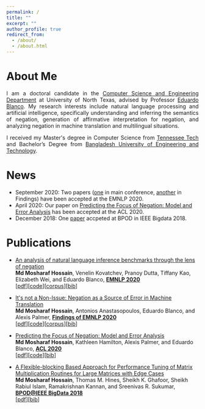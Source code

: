 ```yaml
---
permalink: /
title: ""
excerpt: ""
author_profile: true
redirect_from: 
  - /about/
  - /about.html
---
```


# About Me
<p align="justify">
I am a doctoral candidate in the <a href="https://computerscience.engineering.unt.edu/">Computer Science and Engineering Department</a> at University of North Texas, advised by Professor <a href="http://www.cse.unt.edu/~blanco/">Eduardo Blanco</a>. My research interests include natural language processing and artificial intelligence, specifically understanding and inferring the semantics of negation, generation of affirmative interpretation for negation, and analyzing negation in machine translation and multilingual situations. 
</p>

<p align="justify">
I received my Master's degree in Computer Science from <a href="https://www.tntech.edu/">Tennessee Tech</a> and Bachelor’s Degree from <a href="https://www.buet.ac.bd/">Bangladesh University of Engineering and Technology</a>. 
</p>


# News 
- September 2020: Two papers ([one](https://aclanthology.org/2020.emnlp-main.732.pdf) in main conference, [another](https://aclanthology.org/2020.findings-emnlp.345.pdf) in Findings) have been accepted at the EMNLP 2020.  
- April 2020: Our paper on [Predicting the Focus of Negation: Model and Error Analysis](https://aclanthology.org/2020.acl-main.743.pdf) has been accepted at the ACL 2020.  
- December 2018: One [paper](https://ieeexplore.ieee.org/abstract/document/8622013) accpeted at BPOD in IEEE Bigdata 2018.  

# Publications
- [An analysis of natural language inference benchmarks through the lens of negation](https://aclanthology.org/2020.emnlp-main.732.pdf)  
  **Md Mosharaf Hossain**, Venelin Kovatchev, Pranoy Dutta, Tiffany Kao, Elizabeth Wei, and Eduardo Blanco, [**EMNLP 2020**](https://2020.emnlp.org/)  
  [[pdf](https://aclanthology.org/2020.emnlp-main.732.pdf)][[code](https://github.com/mosharafhossain/negation-and-nli)][[corpus](https://github.com/mosharafhossain/negation-and-nli/tree/master/data/new_benchmarks/clean_data)][[bib](https://aclanthology.org/2020.emnlp-main.732.bib)]
  
- [It's not a Non-Issue: Negation as a Source of Error in Machine Translation](https://aclanthology.org/2020.emnlp-main.732.pdf)  
  **Md Mosharaf Hossain**, Antonios Anastasopoulos, Eduardo Blanco, and Alexis Palmer, [**Findings of EMNLP 2020**](https://2020.emnlp.org/)  
  [[pdf](https://aclanthology.org/2020.findings-emnlp.345.pdf)][[code](https://github.com/mosharafhossain/negation-mt)][[corpus](https://github.com/mosharafhossain/negation-mt/tree/master/neg_error_annotations)][[bib](https://aclanthology.org/2020.findings-emnlp.345.bib)]
  
- [Predicting the Focus of Negation: Model and Error Analysis](https://aclanthology.org/2020.acl-main.743.pdf)  
  **Md Mosharaf Hossain**, Kathleen Hamilton, Alexis Palmer, and Eduardo Blanco, [**ACL 2020**](https://acl2020.org/)  
  [[pdf](https://aclanthology.org/2020.acl-main.743.pdf)][[code](https://github.com/mosharafhossain/focus-of-negation)][[bib](https://aclanthology.org/2020.acl-main.743.bib)]
  
- [A Flexible-blocking Based Approach for Performance Tuning of Matrix Multiplication Routines for Large Matrices with Edge Cases](https://aclanthology.org/2020.acl-main.743.pdf)  
  **Md Mosharaf Hossain**, Thomas M. Hines, Sheikh K. Ghafoor, Sheikh Rabiul Islam, Ramakrishnan Kannan, and Sreenivas R. Sukumar, [**BPOD@IEEE BigData 2018**](https://cci.drexel.edu/bigdata/bigdata2018/)  
  [[pdf](https://ieeexplore.ieee.org/abstract/document/8622013)][[bib](https://scholar.googleusercontent.com/scholar.bib?q=info:ppQHk7UvnVwJ:scholar.google.com/&output=citation&scisdr=CgXFx6MSENq7jRpwnoA:AAGBfm0AAAAAYPN1hoAgXsFXxK6uvIQ52O_5OBPbkquY&scisig=AAGBfm0AAAAAYPN1hrFzRwFswQNA-p9R4EKj2b9EjBwX&scisf=4&ct=citation&cd=-1&hl=en)]
